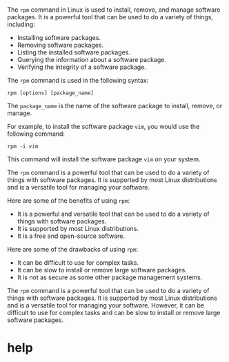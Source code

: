 # 

The `rpm` command in Linux is used to install, remove, and manage software packages. It is a powerful tool that can be used to do a variety of things, including:

* Installing software packages.
* Removing software packages.
* Listing the installed software packages.
* Querying the information about a software package.
* Verifying the integrity of a software package.

The `rpm` command is used in the following syntax:

```
rpm [options] [package_name]
```

The `package_name` is the name of the software package to install, remove, or manage.

For example, to install the software package `vim`, you would use the following command:

```
rpm -i vim
```

This command will install the software package `vim` on your system.

The `rpm` command is a powerful tool that can be used to do a variety of things with software packages. It is supported by most Linux distributions and is a versatile tool for managing your software.

Here are some of the benefits of using `rpm`:

* It is a powerful and versatile tool that can be used to do a variety of things with software packages.
* It is supported by most Linux distributions.
* It is a free and open-source software.

Here are some of the drawbacks of using `rpm`:

* It can be difficult to use for complex tasks.
* It can be slow to install or remove large software packages.
* It is not as secure as some other package management systems.

The `rpm` command is a powerful tool that can be used to do a variety of things with software packages. It is supported by most Linux distributions and is a versatile tool for managing your software. However, it can be difficult to use for complex tasks and can be slow to install or remove large software packages.



# help 

```

```
